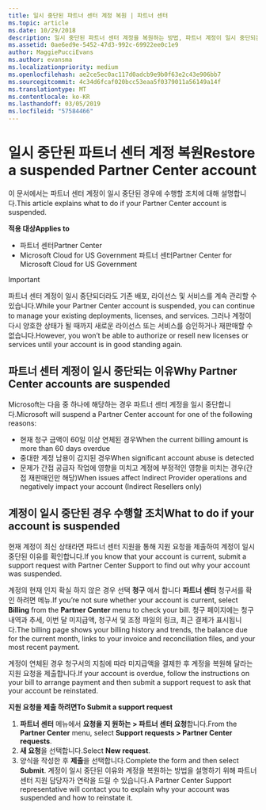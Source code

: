 ```yaml
---
title: 일시 중단된 파트너 센터 계정 복원 | 파트너 센터
ms.topic: article
ms.date: 10/29/2018
description: 일시 중단된 파트너 센터 계정을 복원하는 방법, 파트너 계정이 일시 중단되는 이유 및 일시 중단 동안 계정을 사용하는 방법을 알아봅니다.
ms.assetid: 0ae6ed9e-5452-47d3-992c-69922ee0c1e9
author: MaggiePucciEvans
ms.author: evansma
ms.localizationpriority: medium
ms.openlocfilehash: ae2ce5ec0ac117d0adcb9e9b0f63e2c43e906bb7
ms.sourcegitcommit: 4c34d6fcaf020bcc53eaa5f0379011a56149a14f
ms.translationtype: MT
ms.contentlocale: ko-KR
ms.lasthandoff: 03/05/2019
ms.locfileid: "57584466"
---
```

# <a name="restore-a-suspended-partner-center-account"></a><span data-ttu-id="40b02-103">일시 중단된 파트너 센터 계정 복원</span><span class="sxs-lookup"><span data-stu-id="40b02-103">Restore a suspended Partner Center account</span></span>

<span data-ttu-id="40b02-104">이 문서에서는 파트너 센터 계정이 일시 중단된 경우에 수행할 조치에 대해 설명합니다.</span><span class="sxs-lookup"><span data-stu-id="40b02-104">This article explains what to do if your Partner Center account is suspended.</span></span>

<span data-ttu-id="40b02-105">**적용 대상**</span><span class="sxs-lookup"><span data-stu-id="40b02-105">**Applies to**</span></span>

-  <span data-ttu-id="40b02-106">파트너 센터</span><span class="sxs-lookup"><span data-stu-id="40b02-106">Partner Center</span></span>
-  <span data-ttu-id="40b02-107">Microsoft Cloud for US Government 파트너 센터</span><span class="sxs-lookup"><span data-stu-id="40b02-107">Partner Center for Microsoft Cloud for US Government</span></span>


> [!IMPORTANT]  
> <span data-ttu-id="40b02-108">파트너 센터 계정이 일시 중단되더라도 기존 배포, 라이선스 및 서비스를 계속 관리할 수 있습니다.</span><span class="sxs-lookup"><span data-stu-id="40b02-108">While your Partner Center account is suspended, you can continue to manage your existing deployments, licenses, and services.</span></span> <span data-ttu-id="40b02-109">그러나 계정이 다시 양호한 상태가 될 때까지 새로운 라이선스 또는 서비스를 승인하거나 재판매할 수 없습니다.</span><span class="sxs-lookup"><span data-stu-id="40b02-109">However, you won’t be able to authorize or resell new licenses or services until your account is in good standing again.</span></span>

## <a name="why-partner-center-accounts-are-suspended"></a><span data-ttu-id="40b02-110">파트너 센터 계정이 일시 중단되는 이유</span><span class="sxs-lookup"><span data-stu-id="40b02-110">Why Partner Center accounts are suspended</span></span>

<span data-ttu-id="40b02-111">Microsoft는 다음 중 하나에 해당하는 경우 파트너 센터 계정을 일시 중단합니다.</span><span class="sxs-lookup"><span data-stu-id="40b02-111">Microsoft will suspend a Partner Center account for one of the following reasons:</span></span>

- <span data-ttu-id="40b02-112">현재 청구 금액이 60일 이상 연체된 경우</span><span class="sxs-lookup"><span data-stu-id="40b02-112">When the current billing amount is more than 60 days overdue</span></span> 
- <span data-ttu-id="40b02-113">중대한 계정 남용이 감지된 경우</span><span class="sxs-lookup"><span data-stu-id="40b02-113">When significant account abuse is detected</span></span>
- <span data-ttu-id="40b02-114">문제가 간접 공급자 작업에 영향을 미치고 계정에 부정적인 영향을 미치는 경우(간접 재판매인만 해당)</span><span class="sxs-lookup"><span data-stu-id="40b02-114">When issues affect Indirect Provider operations and negatively impact your account (Indirect Resellers only)</span></span>

## <a name="what-to-do-if-your-account-is-suspended"></a><span data-ttu-id="40b02-115">계정이 일시 중단된 경우 수행할 조치</span><span class="sxs-lookup"><span data-stu-id="40b02-115">What to do if your account is suspended</span></span>

<span data-ttu-id="40b02-116">현재 계정이 최신 상태라면 파트너 센터 지원을 통해 지원 요청을 제출하여 계정이 일시 중단된 이유를 확인합니다.</span><span class="sxs-lookup"><span data-stu-id="40b02-116">If you know that your account is current, submit a support request with Partner Center Support to find out why your account was suspended.</span></span> 

<span data-ttu-id="40b02-117">계정의 현재 인지 확실 하지 않은 경우 선택 **청구** 에서 합니다 **파트너 센터** 청구서를 확인 하려면 메뉴.</span><span class="sxs-lookup"><span data-stu-id="40b02-117">If you’re not sure whether your account is current, select **Billing** from the **Partner Center** menu to check your bill.</span></span> <span data-ttu-id="40b02-118">청구 페이지에는 청구 내역과 추세, 이번 달 미지급액, 청구서 및 조정 파일의 링크, 최근 결제가 표시됩니다.</span><span class="sxs-lookup"><span data-stu-id="40b02-118">The billing page shows your billing history and trends, the balance due for the current month, links to your invoice and reconciliation files, and your most recent payment.</span></span>

<span data-ttu-id="40b02-119">계정이 연체된 경우 청구서의 지침에 따라 미지급액을 결제한 후 계정을 복원해 달라는 지원 요청을 제출합니다.</span><span class="sxs-lookup"><span data-stu-id="40b02-119">If your account is overdue, follow the instructions on your bill to arrange payment and then submit a support request to ask that your account be reinstated.</span></span> 

<span data-ttu-id="40b02-120">**지원 요청을 제출 하려면**</span><span class="sxs-lookup"><span data-stu-id="40b02-120">**To Submit a support request**</span></span>

1.  <span data-ttu-id="40b02-121">**파트너 센터** 메뉴에서 **요청을 지 원하는 > 파트너 센터 요청**합니다.</span><span class="sxs-lookup"><span data-stu-id="40b02-121">From the **Partner Center** menu, select **Support requests > Partner Center requests**.</span></span>
2.  <span data-ttu-id="40b02-122">**새 요청**을 선택합니다.</span><span class="sxs-lookup"><span data-stu-id="40b02-122">Select **New request**.</span></span> 
3.  <span data-ttu-id="40b02-123">양식을 작성한 후 **제출**을 선택합니다.</span><span class="sxs-lookup"><span data-stu-id="40b02-123">Complete the form and then select **Submit**.</span></span> <span data-ttu-id="40b02-124">계정이 일시 중단된 이유와 계정을 복원하는 방법을 설명하기 위해 파트너 센터 지원 담당자가 연락을 드릴 수 있습니다.</span><span class="sxs-lookup"><span data-stu-id="40b02-124">A Partner Center Support representative will contact you to explain why your account was suspended and how to reinstate it.</span></span>




